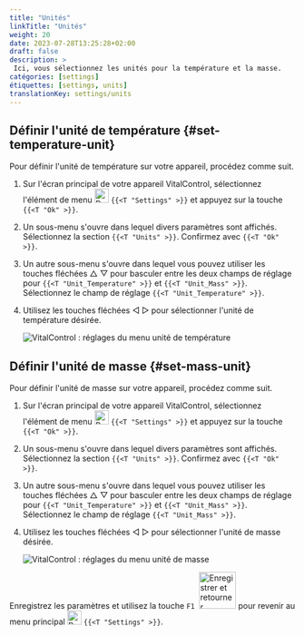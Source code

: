 ```yaml
---
title: "Unités"
linkTitle: "Unités"
weight: 20
date: 2023-07-28T13:25:28+02:00
draft: false
description: >
 Ici, vous sélectionnez les unités pour la température et la masse.
catégories: [settings]
étiquettes: [settings, units]
translationKey: settings/units
---
```

## Définir l'unité de température {#set-temperature-unit}

Pour définir l'unité de température sur votre appareil, procédez comme suit.

1. Sur l'écran principal de votre appareil VitalControl, sélectionnez l'élément de menu <img src="/icons/gear.svg" width="25" align="bottom" alt="Paramètres" /> `{{<T "Settings" >}}` et appuyez sur la touche `{{<T "Ok" >}}`.

2. Un sous-menu s'ouvre dans lequel divers paramètres sont affichés. Sélectionnez la section `{{<T "Units" >}}`. Confirmez avec `{{<T "Ok" >}}`.

3. Un autre sous-menu s'ouvre dans lequel vous pouvez utiliser les touches fléchées △ ▽ pour basculer entre les deux champs de réglage pour `{{<T "Unit_Temperature" >}}` et `{{<T "Unit_Mass" >}}`. Sélectionnez le champ de réglage `{{<T "Unit_Temperature" >}}`.

4. Utilisez les touches fléchées ◁ ▷ pour sélectionner l'unité de température désirée.

    ![VitalControl : réglages du menu unité de température](../images/temperature.png "Unité de température")

## Définir l'unité de masse {#set-mass-unit}

Pour définir l'unité de masse sur votre appareil, procédez comme suit.

1. Sur l'écran principal de votre appareil VitalControl, sélectionnez l'élément de menu <img src="/icons/gear.svg" width="25" align="bottom" alt="Paramètres" /> `{{<T "Settings" >}}` et appuyez sur la touche `{{<T "Ok" >}}`.

2. Un sous-menu s'ouvre dans lequel divers paramètres sont affichés. Sélectionnez la section `{{<T "Units" >}}`. Confirmez avec `{{<T "Ok" >}}`.

3. Un autre sous-menu s'ouvre dans lequel vous pouvez utiliser les touches fléchées △ ▽ pour basculer entre les deux champs de réglage pour `{{<T "Unit_Temperature" >}}` et `{{<T "Unit_Mass" >}}`. Sélectionnez le champ de réglage `{{<T "Unit_Mass" >}}`.

4. Utilisez les touches fléchées ◁ ▷ pour sélectionner l'unité de masse désirée.

    ![VitalControl : réglages du menu unité de masse](../images/mass.png "Unité de masse")

Enregistrez les paramètres et utilisez la touche `F1` &nbsp;<img src="/icons/footer/save_exit.svg" width="65" align="bottom" alt="Enregistrer et retourner" /> pour revenir au menu principal <img src="/icons/gear.svg" width="25" align="bottom" alt="Paramètres" /> `{{<T "Settings" >}}`.
